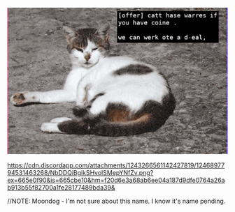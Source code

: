 ![](../../NbDDQiBgikSHvolSMepYNfZv.jpg)

https://cdn.discordapp.com/attachments/1243266561142427819/1246897794531463268/NbDDQiBgikSHvolSMepYNfZv.png?ex=665e0f90&is=665cbe10&hm=f20d6e3a68ab6ee04a187d9dfe0764a26ab913b55f82700a1fe28177489bda39&

//NOTE: Moondog - I'm not sure about this name. I know it's name pending.